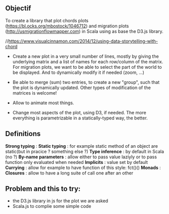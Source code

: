 ## Objectif
To create a library that plot chords plots (https://bl.ocks.org/mbostock/1046712) and migration plots (http://usmigrationflowmapper.com) in Scala using as base the D3.js library.

//https://www.visualcinnamon.com/2014/12/using-data-storytelling-with-chord

- Create a new plot in a very small number of lines, mostly by giving the underlying matrix and a list of names for each row/column of the matrix. For migration plots, we want to be able to select the part of the world to be displayed. And to dynamically modify it if needed (zoom, ...)

- Be able to merge (sum) two entries, to create a new "group", such that the plot is dynamically updated. Other types of modification of the matrices is welcome!

- Allow to animate most things.

- Change most aspects of the plot, using D3, if needed. The more everything is parametrizable in a statically-typed way, the better.

## Definitions

**Strong typing** :
**Static typing** : for example static method of an object are static(but in pracice ? something else ?)
**Type inference** : by default in Scala (no ?)
**By-name parameters** : allow either to pass value laziyly or to pass function only evaluated when needed
**Implicits** : value set by default
**Currying** : allow for example to have function of this style: fct()()
**Monads** :
**Closures** : allow to have a long suite of call one after an other

## Problem and this to try:
- the D3.js library in js for the plot we are asked
- Scala.js to complie some simple code
